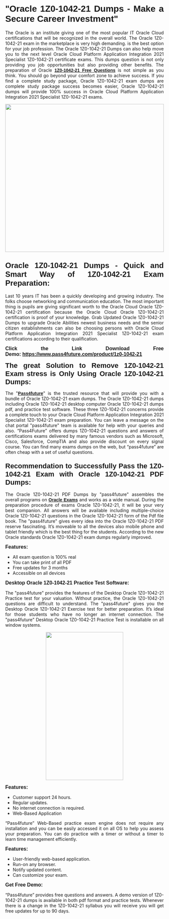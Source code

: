 
<h1 style="text-align: justify;"><span style="font-family:Tahoma,Geneva,sans-serif;"><strong>"Oracle 1Z0-1042-21 Dumps - Make a Secure Career Investment"</strong></span></h1>

<p style="text-align: justify;">The Oracle is an institute giving one of the most popular IT Oracle Cloud certifications that will be recognized in the overall world. The Oracle 1Z0-1042-21 exam in the marketplace is very high demanding. is the best option for your job profession. The Oracle 1Z0-1042-21 Dumps can also help move you to the next level Oracle Cloud Platform Application Integration 2021 Specialist 1Z0-1042-21 certificate exams. This dumps question is not only providing you job opportunities but also providing other benefits. The preparation of Oracle <span style="font-family:Tahoma,Geneva,sans-serif;"><strong><a href="https://www.pass4future.com/questions/oracle/1z0-1042-21">1Z0-1042-21 Free Questions</a></strong></span> is not simple as you think. You should go beyond your comfort zone to achieve success. If you find a complete study package, Oracle 1Z0-1042-21 exam dumps are complete study package success becomes easier, Oracle 1Z0-1042-21 dumps will provide 100% success in Oracle Cloud Platform Application Integration 2021 Specialist 1Z0-1042-21 exams.</p>

<p style="text-align: justify;"><a href="https://www.pass4future.com/product/1z0-1042-21"><img alt="" src="https://lh3.googleusercontent.com/pw/AM-JKLVhEO4I138wJzOepD3laGU-R1M7eT-OTYdow6pCESip26lSeaxxzS9BVWUKuzj1e3L_MoxCfVgBEvV8ODwl1LGzlZbt6HJm3NXXplPwnYiBfuYM_eQCcVVRMaAwHdsl3AhHOZS-up7mzwmd4i4EpEGq=w1112-h625-no?authuser=0" style="width: 100%; height: 470px;" /></a></p>

<h2 style="text-align: justify;"><span style="font-size:24px;"><strong><span style="font-family:Tahoma,Geneva,sans-serif;">Oracle 1Z0-1042-21 Dumps - Quick and Smart Way of 1Z0-1042-21 Exam Preparation:</span></strong></span></h2>

<p style="text-align: justify;">Last 10 years IT has been a quickly developing and growing industry. The folks choose networking and communication education. The most important thing is pupils are giving significant worth to the Oracle Cloud Oracle 1Z0-1042-21 certification because the Oracle Cloud Oracle 1Z0-1042-21 certification is proof of your knowledge. Grab Updated Oracle 1Z0-1042-21 Dumps to upgrade Oracle Abilities newest business needs and the senior citizen establishments can also be choosing persons with Oracle Cloud Platform Application Integration 2021 Specialist 1Z0-1042-21 exam certifications according to their qualification.</p>

<p style="text-align: justify;"><strong><span style="font-family:Lucida Sans Unicode,Lucida Grande,sans-serif;"><span style="font-size:16px;">Click the Link Download Free Demo: <a href="https://www.pass4future.com/product/1z0-1042-21">https://www.pass4future.com/product/1z0-1042-21</a></span></span></strong></p>

<p style="text-align: justify;"><strong><span style="font-size:22px;"><span style="font-family:Tahoma,Geneva,sans-serif;">The great Solution to Remove 1Z0-1042-21 Exam stress is Only Using Oracle 1Z0-1042-21 Dumps:</span></span></strong></p>

<p style="text-align: justify;">The "<span style="font-family:Lucida Sans Unicode,Lucida Grande,sans-serif;"><a href="https://www.pass4future.com/"><strong>Pass4future</strong></a></span>" is the trusted resource that will provide you with a bundle of Oracle 1Z0-1042-21 exam dumps. The Oracle 1Z0-1042-21 dumps including Oracle 1Z0-1042-21 desktop computer Oracle 1Z0-1042-21 dumps pdf, and practice test software. These three 1Z0-1042-21 concerns provide a complete touch to your Oracle Cloud Platform Application Integration 2021 Specialist 1Z0-1042-21 exam preparation. You can leave a message on the chat portal "pass4future" team is available for help with your queries and also. “Pass4Future” offers dumps 1Z0-1042-21 questions and answers of certifications exams delivered by many famous vendors such as Microsoft, Cisco, Salesforce, CompTIA and also provide discount on every signal course. You can find many exams dumps on the web, but “pass4future” are often cheap with a set of useful questions.</p>

<h3 style="text-align: justify;"><span style="font-size:22px;"><strong><span style="font-family:Tahoma,Geneva,sans-serif;">Recommendation to Successfully Pass the 1Z0-1042-21 Exam with Oracle 1Z0-1042-21 PDF Dumps:</span></strong></span></h3>

<p style="text-align: justify;">The Oracle 1Z0-1042-21 PDF Dumps by "pass4future" assembles the overall programs on <span style="font-family:Lucida Sans Unicode,Lucida Grande,sans-serif;"><strong><a href="https://www.pass4future.com/oracle">Oracle Exams</a></strong></span> and works as a wide manual. During the preparation procedure of exams Oracle 1Z0-1042-21, it will be your very best companion. All answers will be available including multiple-choice Oracle 1Z0-1042-21 questions in the Oracle 1Z0-1042-21 form of the Pdf file book. The "pass4future" gives every idea into the Oracle 1Z0-1042-21 PDF reserve fascinating. It’s moveable to all the devices also mobile phone and tablet friendly which is the best thing for the students. According to the new Oracle standards Oracle 1Z0-1042-21 exam dumps regularly improved.</p>

<p style="text-align: justify;"><span style="font-family:Lucida Sans Unicode,Lucida Grande,sans-serif;"><span style="font-size:16px;"><strong>Features:</strong></span></span></p>

<ul>
	<li style="text-align: justify;">All exam question is 100% real</li>
	<li style="text-align: justify;">You can take print of all PDF</li>
	<li style="text-align: justify;">Free updates for 3 months </li>
	<li style="text-align: justify;">Accessible on all devices</li>
</ul>

<p style="text-align: justify;"><span style="font-family:Tahoma,Geneva,sans-serif;"><span style="font-size:16px;"><strong>Desktop Oracle 1Z0-1042-21 Practice Test Software:</strong></span></span></p>

<p style="text-align: justify;">The "pass4future" provides the features of the Desktop Oracle 1Z0-1042-21 Practice test for your valuation. Without practice, the Oracle 1Z0-1042-21 questions are difficult to understand. The "pass4future" gives you the Desktop Oracle 1Z0-1042-21 Exercise test for better preparation. It’s ideal for those students who have no longer an internet connection. The "pass4future" Desktop Oracle 1Z0-1042-21 Practice Test is installable on all window systems.</p>

<p style="text-align: center;"><a href="https://www.pass4future.com/product/1z0-1042-21"><img alt="" src="https://lh3.googleusercontent.com/pw/AM-JKLV3yUm3jiqqIo1xIsj1VJ_UeysYexQY-pRYO0rIFl3vg11QZioN-gzffpw2AfKqFynWuvoXOreWrWS0swpr4xmOSWfwII2jvatteuqrfxiWGFBSHPiZUCoi33jqeymK5dmu-0enyX6tayRCAMHw05jv=s625-no?authuser=0" style="width: 70%; height: 470px;" /></a></p>

<p style="text-align: justify;"><span style="font-size:16px;"><span style="font-family:Lucida Sans Unicode,Lucida Grande,sans-serif;"><strong>Features:</strong></span></span></p>

<ul>
	<li style="text-align: justify;">Customer support 24 hours. </li>
	<li style="text-align: justify;">Regular updates. </li>
	<li style="text-align: justify;">No internet connection is required.</li>
	<li style="text-align: justify;">Web-Based Application</li>
</ul>

<p style="text-align: justify;">“Pass4future” Web-Based practice exam engine does not require any installation and you can be easily accessed it on all OS to help you assess your preparation. You can do practice with a timer or without a timer to learn time management efficiently.</p>

<p style="text-align: justify;"><strong><span style="font-size:16px;"><span style="font-family:Lucida Sans Unicode,Lucida Grande,sans-serif;">Features:</span></span></strong></p>

<ul>
	<li style="text-align: justify;">User-friendly web-based application.</li>
	<li style="text-align: justify;">Run-on any browser. </li>
	<li style="text-align: justify;">Notify updated content.</li>
	<li style="text-align: justify;">Can customize your exam.</li>
</ul>

<p style="text-align: justify;"><span style="font-size:16px;"><span style="font-family:Lucida Sans Unicode,Lucida Grande,sans-serif;"><strong>Get Free Demo:</strong></span></span></p>

<p style="text-align: justify;">“Pass4future” provides free questions and answers. A demo version of 1Z0-1042-21 dumps is available in both pdf format and practice tests. Whenever there is a change in the 1Z0-1042-21 syllabus you will receive you will get free updates for up to 90 days. </p>

